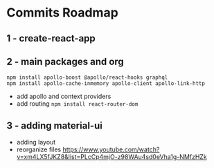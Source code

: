 # Commits Roadmap

## 1 - create-react-app

## 2 - main packages and org

```
npm install apollo-boost @apollo/react-hooks graphql
npm install apollo-cache-inmemory apollo-client apollo-link-http
```

- add apollo and context providers
- add routing `npm install react-router-dom`

## 3 - adding material-ui

- adding layout
- reorganize files
  https://www.youtube.com/watch?v=xm4LX5fJKZ8&list=PLcCp4mjO-z98WAu4sd0eVha1g-NMfzHZk
